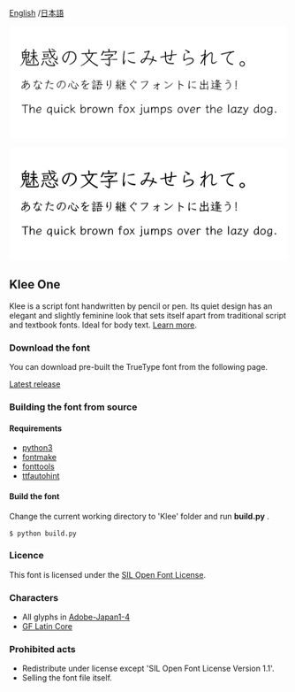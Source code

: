 [English](https://github.com/fontworks-fonts/Klee) /[日本語](README-JP.md) 

![KleeOne-Regular](./image_Klee-Regular.png)

![KleeOne-SemiBold](./image_Klee-SemiBold.png)

## Klee One

Klee is a script font handwritten by pencil or pen. Its quiet design has an elegant and slightly feminine look that sets itself apart from traditional script and textbook fonts. Ideal for body text.
[Learn more](https://fontworks.co.jp/fontsearch/KleePro-M/).


### Download the font

You can download pre-built the TrueType font from the following page.

[Latest release](https://github.com/fontworks-fonts/Klee/tree/master/fonts/ttf)


### Building the font from source

#### Requirements

* [python3](https://www.python.org/)  
* [fontmake](https://github.com/googlefonts/fontmake/)
* [fonttools](https://github.com/fonttools/fonttools/)
* [ttfautohint](https://www.freetype.org/ttfautohint/doc/ttfautohint.html)  


#### Build the font

Change the current working directory to 'Klee' folder and run **build.py** .

    $ python build.py


### Licence

This font is licensed under the [SIL Open Font License](https://scripts.sil.org/cms/scripts/page.php?site_id=nrsi&id=OFL).


### Characters

* All glyphs in [Adobe-Japan1-4](https://github.com/adobe-type-tools/Adobe-Japan1)
* [GF Latin Core](https://github.com/googlefonts/gftools/tree/master/Lib/gftools/encodings/GF%20Glyph%20Sets#gf-latin-core)  


### Prohibited acts

* Redistribute under license except 'SIL Open Font License Version 1.1'.
* Selling ​​the font file itself.
